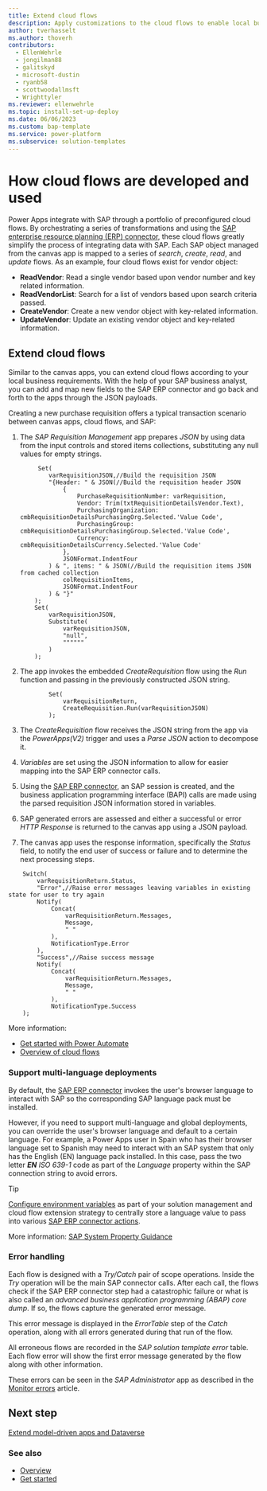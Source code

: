 ```yaml
---
title: Extend cloud flows
description: Apply customizations to the cloud flows to enable local business requirements.
author: tverhasselt
ms.author: thoverh
contributors:
  - EllenWehrle
  - jongilman88
  - galitskyd
  - microsoft-dustin
  - ryanb58
  - scottwoodallmsft
  - Wrighttyler
ms.reviewer: ellenwehrle
ms.topic: install-set-up-deploy
ms.date: 06/06/2023
ms.custom: bap-template
ms.service: power-platform
ms.subservice: solution-templates
---
```


# How cloud flows are developed and used

Power Apps integrate with SAP through a portfolio of preconfigured cloud flows. By orchestrating a series of transformations and using the [SAP enterprise resource planning (ERP) connector](/connectors/saperp/), these cloud flows greatly simplify the process of integrating data with SAP. Each SAP object managed from the canvas app is mapped to a series of _search_, _create_, _read_, and _update_ flows. As an example, four cloud flows exist for vendor object:

- **ReadVendor**: Read a single vendor based upon vendor number and key related information.
- **ReadVendorList**: Search for a list of vendors based upon search criteria passed.
- **CreateVendor**: Create a new vendor object with key-related information.
- **UpdateVendor**: Update an existing vendor object and key-related information.

## Extend cloud flows

Similar to the canvas apps, you can extend cloud flows according to your local business requirements. With the help of your SAP business analyst, you can add and map new fields to the SAP ERP connector and go back and forth to the apps through the JSON payloads.

Creating a new purchase requisition offers a typical transaction scenario between canvas apps, cloud flows, and SAP:

1. The _SAP Requisition Management_ app prepares _JSON_ by using data from the input controls and stored items collections, substituting any null values for empty strings.

   ~~~power-fx
        Set(
           varRequisitionJSON,//Build the requisition JSON
           "{Header: " & JSON(//Build the requisition header JSON
               {
                   PurchaseRequisitionNumber: varRequisition,
                   Vendor: Trim(txtRequisitionDetailsVendor.Text),
                   PurchasingOrganization: cmbRequisitionDetailsPurchasingOrg.Selected.'Value Code',
                   PurchasingGroup: cmbRequisitionDetailsPurchasingGroup.Selected.'Value Code',
                   Currency: cmbRequisitionDetailsCurrency.Selected.'Value Code'
               },
               JSONFormat.IndentFour
           ) & ", items: " & JSON(//Build the requisition items JSON from cached collection
               colRequisitionItems,
               JSONFormat.IndentFour
           ) & "}"
       );    
       Set(
           varRequisitionJSON,
           Substitute(
               varRequisitionJSON,
               "null",
               """"""
           )
       );
   ~~~

1. The app invokes the embedded _CreateRequisition_ flow using the _Run_ function and passing in the previously constructed JSON string.

   ~~~power-fx
           Set(
               varRequisitionReturn,
               CreateRequisition.Run(varRequisitionJSON)
           );
   ~~~

1. The _CreateRequisition_ flow receives the JSON string from the app via the _PowerApps(V2)_ trigger and uses a _Parse JSON_ action to decompose it.
1. _Variables_ are set using the JSON information to allow for easier mapping into the SAP ERP connector calls.
1. Using the [SAP ERP connector](/connectors/saperp/), an SAP session is created, and the business application programming interface (BAPI) calls are made using the parsed requisition JSON information stored in variables.
1. SAP generated errors are assessed and either a successful or error _HTTP Response_ is returned to the canvas app using a JSON payload.
1. The canvas app uses the response information, specifically the _Status_ field, to notify the end user of success or failure and to determine the next processing steps.

~~~power-fx
    Switch(
        varRequisitionReturn.Status,
        "Error",//Raise error messages leaving variables in existing state for user to try again
        Notify(
            Concat(
                varRequisitionReturn.Messages,
                Message,
                " "
            ),
            NotificationType.Error
        ),
        "Success",//Raise success message
        Notify(
            Concat(
                varRequisitionReturn.Messages,
                Message,
                " "
            ),
            NotificationType.Success
    );
 ~~~

More information:

- [Get started with Power Automate](/power-automate/getting-started)
- [Overview of cloud flows](/power-automate/overview-cloud)

### Support multi-language deployments

By default, the [SAP ERP connector](/connectors/saperp/) invokes the user's browser language to interact with SAP so the corresponding SAP language pack must be installed.

However, if you need to support multi-language and global deployments, you can override the user's browser language and default to a certain language. For example, a Power Apps user in Spain who has their browser language set to Spanish may need to interact with an SAP system that only has the English (EN) language pack installed. In this case, pass the two letter _**EN**_ _ISO 639-1_ code as part of the _Language_ property within the SAP connection string to avoid errors.

> [!TIP]
>
> [Configure environment variables](configure-environment-variables.md) as part of your solution management and cloud flow extension strategy to centrally store a language value to pass into various [SAP ERP connector actions](/connectors/saperp/#actions).

More information: [SAP System Property Guidance](/connectors/saperp/#sap-system-property-guidance)

### Error handling

Each flow is designed with a _Try/Catch_ pair of scope operations. Inside the _Try_ operation will be the main SAP connector calls. After each call, the flows check if the SAP ERP connector step had a catastrophic failure or what is also called an _advanced business application programming (ABAP) core dump_. If so, the flows capture the generated error message.

This error message is displayed in the _ErrorTable_ step of the _Catch_ operation, along with all errors generated during that run of the flow.

All erroneous flows are recorded in the _SAP solution template error_ table. Each flow error will show the first error message generated by the flow along with other information.

These errors can be seen in the _SAP Administrator_ app as described in the [Monitor errors](monitor-errors.md) article.

## Next step

[Extend model-driven apps and Dataverse](extend-model-apps-dataverse.md)

### See also

- [Overview](../overview.md)
- [Get started](get-started.md)
